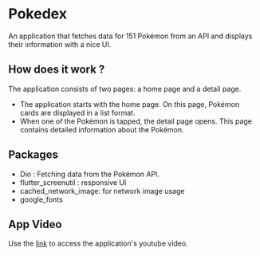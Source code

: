 # Pokedex
  An application that fetches data for 151 Pokémon from an API and displays their information with a nice UI.

## How does it work ? 
  The application consists of two pages: a home page and a detail page.

- The application starts with the home page. On this page, Pokémon cards are displayed in a list format.
- When one of the Pokémon is tapped, the detail page opens. This page contains detailed information about the Pokémon.

## Packages
- Dio : Fetching data from the Pokémon API.
- flutter_screenutil : responsive UI
- cached_network_image: for network image usage
- google_fonts 

## App Video 
  Use the [link](https://youtu.be/zqsGDWQnOSo) to access the application's youtube video.
